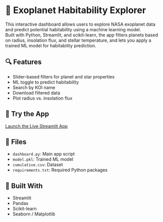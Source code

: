 # 🌌 Exoplanet Habitability Explorer

This interactive dashboard allows users to explore NASA exoplanet data and predict potential habitability using a machine learning model.  
Built with Python, Streamlit, and scikit-learn, the app filters planets based on radius, insolation flux, and stellar temperature, and lets you apply a trained ML model for habitability prediction.

## 🔍 Features
- Slider-based filters for planet and star properties
- ML toggle to predict habitability
- Search by KOI name
- Download filtered data
- Plot radius vs. insolation flux

## 🚀 Try the App
[Launch the Live Streamlit App](<your-streamlit-url>)

## 📁 Files
- `dashboard.py`: Main app script
- `model.pkl`: Trained ML model
- `cumulative.csv`: Dataset
- `requirements.txt`: Required Python packages

## 🧠 Built With
- Streamlit
- Pandas
- Scikit-learn
- Seaborn / Matplotlib
